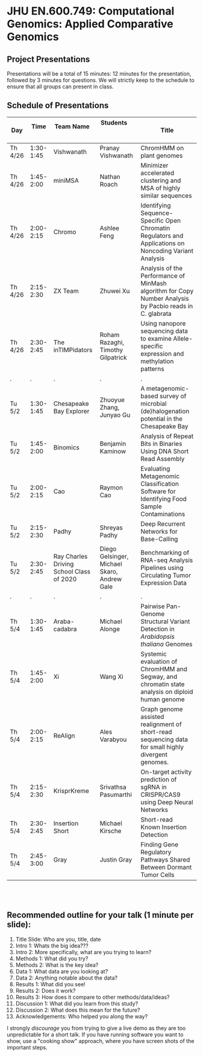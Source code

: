 # JHU EN.600.749: Computational Genomics: Applied Comparative Genomics
## Project Presentations

Presentations will be a total of 15 minutes: 12 minutes for the presentation, followed by 3 minutes for questions. We will strictly keep to the schedule to ensure that all groups can present in class. 

## Schedule of Presentations

Day     | Time      | Team Name               | Students                                   | Title 
--------|-----------|-------------------------|--------------------------------------------|---------------------------------------------------------------------
Th 4/26 | 1:30-1:45 | Vishwanath              | Pranay Vishwanath                          | ChromHMM on plant genomes
Th 4/26 | 1:45-2:00 | miniMSA                 | Nathan Roach                               | Minimizer accelerated clustering and MSA of highly similar sequences 
Th 4/26 | 2:00-2:15 | Chromo                  | Ashlee Feng                                | Identifying Sequence-Specific Open Chromatin Regulators and Applications on Noncoding Variant Analysis
Th 4/26 | 2:15-2:30 | ZX Team                 | Zhuwei Xu                                  | Analysis of the Performance of MinMash algorithm for Copy Number Analysis by Pacbio reads in C. glabrata
Th 4/26 | 2:30-2:45 | The inTIMPidators       | Roham Razaghi, Timothy Gilpatrick          | Using nanopore sequencing data to examine Allele-specific expression and methylation patterns 
   .    |     .     |            .            |                       .                    |                              .
Tu 5/2  | 1:30-1:45 | Chesapeake Bay Explorer | Zhuoyue Zhang, Junyao Gu                   | A metagenomic-based survey of microbial (de)halogenation potential in the Chesapeake Bay
Tu 5/2  | 1:45-2:00 | Binomics                | Benjamin Kaminow                           | Analysis of Repeat Bits in Binaries Using DNA Short Read Assembly 
Tu 5/2  | 2:00-2:15 | Cao                     | Raymon Cao                                 | Evaluating Metagenomic Classification Software for Identifying Food Sample Contaminations
Tu 5/2  | 2:15-2:30 | Padhy                   | Shreyas Padhy                              | Deep Recurrent Networks for Base-Calling 
Tu 5/2  | 2:30-2:45 | Ray Charles Driving School Class of 2020 |Diego Gelsinger, Michael Skaro, Andrew Gale |Benchmarking of RNA-seq Analysis Pipelines using Circulating Tumor Expression Data
   .    |     .     |            .            |                       .                    |                              .
Th 5/4  | 1:30-1:45 | Araba-cadabra           | Michael Alonge                             | Pairwise Pan-Genome Structural Variant Detection in _Arabidopsis thaliana_ Genomes 
Th 5/4  | 1:45-2:00 | Xi                      | Wang Xi                                    | Systemic evaluation of ChromHMM and Segway, and chromatin state analysis on diploid human genome
Th 5/4  | 2:00-2:15 | ReAlign                 | Ales Varabyou                              | Graph genome assisted realignment of short-read sequencing data for small highly divergent genomes. 
Th 5/4  | 2:15-2:30 | KrisprKreme             | Srivathsa Pasumarthi                       | On-target activity prediction of sgRNA in CRISPR/CAS9 using Deep Neural Networks
Th 5/4  | 2:30-2:45 | Insertion Short         | Michael Kirsche                            | Short-read Known Insertion Detection 
Th 5/4  | 2:45-3:00 | Gray                    | Justin Gray                                | Finding Gene Regulatory Pathways Shared Between Dormant Tumor Cells 
    
<br>
<br>

## Recommended outline for your talk (1 minute per slide):

1. Title Slide: Who are you, title, date
2. Intro 1: Whats the big idea???
3. Intro 2: More specifically, what are you trying to learn?
4. Methods 1: What did you try?
5. Methods 2: What is the key idea?
6. Data 1: What data are you looking at?
7. Data 2: Anything notable about the data?
8. Results 1: What did you see!
9. Results 2: Does it work?
10. Results 3: How does it compare to other methods/data/ideas?
11. Discussion 1: What did you learn from this study?
12. Discussion 2: What does this mean for the future?
13. Acknowledgements: Who helped you along the way?

I strongly *discourage* you from trying to give a live demo as they are too unpredictable for a short talk. If you have running software you want to show, use a "cooking show" approach, where you have screen shots of the important steps.    
